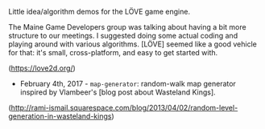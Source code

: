 Little idea/algorithm demos for the LÖVE game engine.

The Maine Game Developers group was talking about having a bit
more structure to our meetings. I suggested doing some actual
coding and playing around with various algorithms. [LÖVE] seemed
like a good vehicle for that: it's small, cross-platform, and easy
to get started with.

(https://love2d.org/)

* February 4th, 2017 - `map-generator`: random-walk map generator
  inspired by Vlambeer's [blog post about Wasteland Kings].

(http://rami-ismail.squarespace.com/blog/2013/04/02/random-level-generation-in-wasteland-kings)
